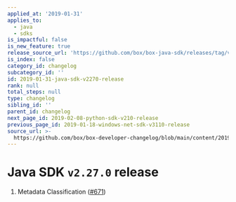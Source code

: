 ```yaml
---
applied_at: '2019-01-31'
applies_to:
  - java
  - sdks
is_impactful: false
is_new_feature: true
release_source_url: 'https://github.com/box/box-java-sdk/releases/tag/v2.27.0'
is_index: false
category_id: changelog
subcategory_id: ''
id: 2019-01-31-java-sdk-v2270-release
rank: null
total_steps: null
type: changelog
sibling_id: ''
parent_id: changelog
next_page_id: 2019-02-08-python-sdk-v210-release
previous_page_id: 2019-01-18-windows-net-sdk-v3110-release
source_url: >-
  https://github.com/box/box-developer-changelog/blob/main/content/2019/01-31-java-sdk-v2270-release.md
---
```

# Java SDK `v2.27.0` release

1. Metadata Classification ([#671](https://github.com/box/box-java-sdk/pull/671))